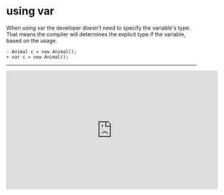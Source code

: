 ﻿# using var

When using var the developer doesn't need to specify the variable's type.  
That means the compiler will determines the explicit type if the variable, based on the usage.  
```csdiff
- Animal c = new Animal();
+ var c = new Animal();
```
---
<iframe width="560" height="315" src="https://www.youtube.com/embed/z0aQ1d9MSnU?list=PL1DEQjXG2xnKI3TL-gsy91eXbh3ytOt6h" frameborder="0" allowfullscreen></iframe>
